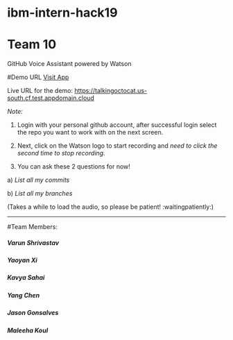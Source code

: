# ibm-intern-hack19
# Team 10
GitHub Voice Assistant powered by Watson

#Demo URL
[Visit App](https://talkingoctocat.us-south.cf.test.appdomain.cloud)

Live URL for the demo:
https://talkingoctocat.us-south.cf.test.appdomain.cloud

*Note:*

1) Login with your personal github account, after successful login select the repo you want to work with on the next screen.

2) Next, click on the Watson logo to start recording and *need to click the second time to stop recording.*

3) You can ask these 2 questions for now!

a)  _List all my commits_

b)  _List all my branches_

(Takes a while to load the audio, so please be patient!  :waitingpatiently:) 


________________________________________________________________________________________
#Team Members:
##### Varun Shrivastav
##### Yaoyan Xi
##### Kavya Sahai
##### Yang Chen
##### Jason Gonsalves
##### Maleeha Koul

